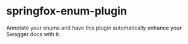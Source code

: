 # springfox-enum-plugin
Annotate your enums and have this plugin automatically enhance your Swagger docs with it.
